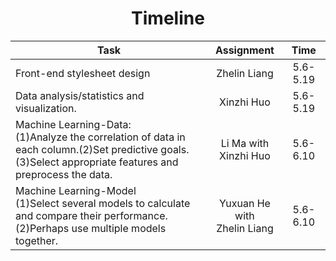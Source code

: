 #                      <center>Timeline<center>
Task|Assignment|Time
-|:-:|:-:
Front-end stylesheet design|Zhelin Liang|5.6- 5.19
Data analysis/statistics and visualization.|Xinzhi  Huo|5.6- 5.19
Machine Learning-Data:<br>(1)Analyze the correlation of data in each column.(2)Set predictive goals.<br>(3)Select appropriate features and preprocess the data.| Li Ma with <br>Xinzhi Huo| 5.6-6.10
Machine Learning-Model<br>(1)Select several models to calculate and compare their performance.<br>(2)Perhaps use multiple models together.|Yuxuan He with <br>Zhelin Liang|5.6-6.10